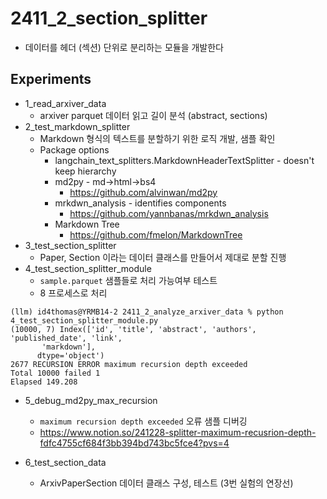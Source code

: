 # 2411_2_section_splitter
* 데이터를 헤더 (섹션) 단위로 분리하는 모듈을 개발한다

## Experiments
* 1_read_arxiver_data
    * arxiver parquet 데이터 읽고 길이 분석 (abstract, sections)
* 2_test_markdown_splitter
    * Markdown 형식의 텍스트를 분할하기 위한 로직 개발, 샘플 확인
    * Package options
        * langchain_text_splitters.MarkdownHeaderTextSplitter - doesn't keep hierarchy
        * md2py - md->html->bs4
            * https://github.com/alvinwan/md2py
        * mrkdwn_analysis - identifies components
            * https://github.com/yannbanas/mrkdwn_analysis
        * Markdown Tree
            * https://github.com/fmelon/MarkdownTree
* 3_test_section_splitter
    * Paper, Section 이라는 데이터 클래스를 만들어서 제대로 분할 진행
* 4_test_section_splitter_module
    * `sample.parquet` 샘플들로 처리 가능여부 테스트
    * 8 프로세스로 처리
```
(llm) id4thomas@YRMB14-2 2411_2_analyze_arxiver_data % python 4_test_section_splitter_module.py
(10000, 7) Index(['id', 'title', 'abstract', 'authors', 'published_date', 'link',
       'markdown'],
      dtype='object')
2677 RECURSION ERROR maximum recursion depth exceeded
Total 10000 failed 1
Elapsed 149.208
```

* 5_debug_md2py_max_recursion
    * `maximum recursion depth exceeded` 오류 샘플 디버깅
    * https://www.notion.so/241228-splitter-maximum-recusrion-depth-fdfc4755cf684f3bb394bd743bc5fce4?pvs=4

* 6_test_section_data
    * ArxivPaperSection 데이터 클래스 구성, 테스트 (3번 실험의 연장선)